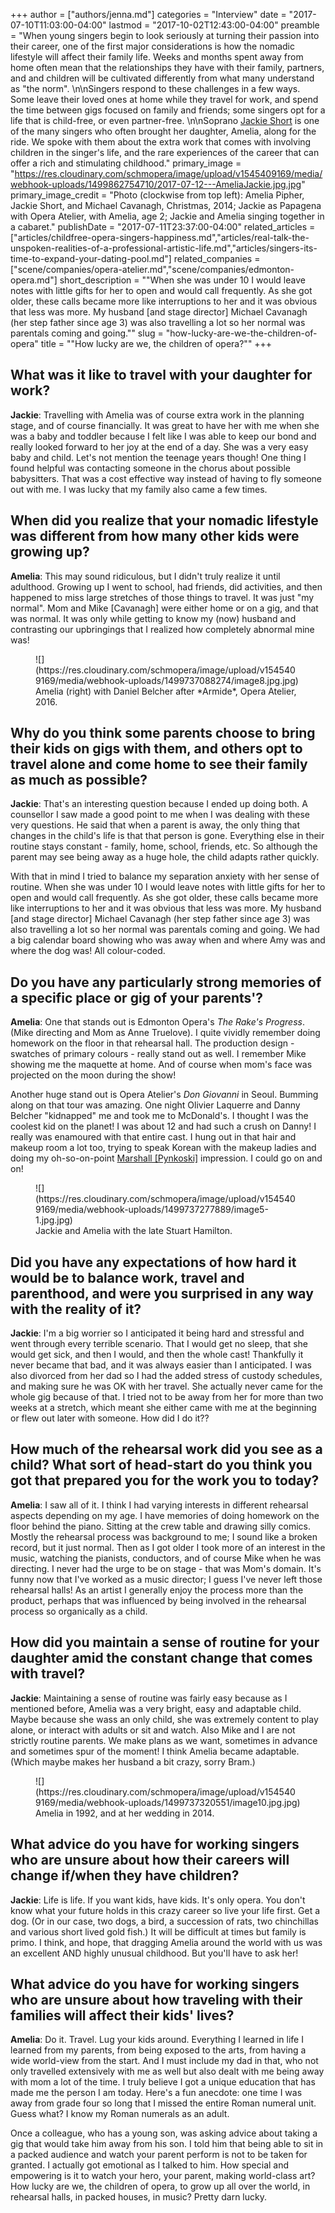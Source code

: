 +++
author = ["authors/jenna.md"]
categories = "Interview"
date = "2017-07-10T11:03:00-04:00"
lastmod = "2017-10-02T12:43:00-04:00"
preamble = "When young singers begin to look seriously at turning their passion into their career, one of the first major considerations is how the nomadic lifestyle will affect their family life. Weeks and months spent away from home often mean that the relationships they have with their family, partners, and and children will be cultivated differently from what many understand as \"the norm\". \n\nSingers respond to these challenges in a few ways. Some leave their loved ones at home while they travel for work, and spend the time between gigs focused on family and friends; some singers opt for a life that is child-free, or even partner-free. \n\nSoprano [Jackie Short](http://www.music.uwo.ca/faculty/bios/jackalyn-short.html) is one of the many singers who often brought her daughter, Amelia, along for the ride. We spoke with them about the extra work that comes with involving children in the singer's life, and the rare experiences of the career that can offer a rich and stimulating childhood."
primary_image = "https://res.cloudinary.com/schmopera/image/upload/v1545409169/media/webhook-uploads/1499862754710/2017-07-12---AmeliaJackie.jpg.jpg"
primary_image_credit = "Photo (clockwise from top left): Amelia Pipher, Jackie Short, and Michael Cavanagh, Christmas, 2014; Jackie as Papagena with Opera Atelier, with Amelia, age 2; Jackie and Amelia singing together in a cabaret."
publishDate = "2017-07-11T23:37:00-04:00"
related_articles = ["articles/childfree-opera-singers-happiness.md","articles/real-talk-the-unspoken-realities-of-a-professional-artistic-life.md","articles/singers-its-time-to-expand-your-dating-pool.md"]
related_companies = ["scene/companies/opera-atelier.md","scene/companies/edmonton-opera.md"]
short_description = "&quot;When she was under 10 I would leave notes with little gifts for her to open and would call frequently. As she got older, these calls became more like interruptions to her and it was obvious that less was more. My husband [and stage director] Michael Cavanagh (her step father since age 3) was also travelling a lot so her normal was parentals coming and going.&quot;"
slug = "how-lucky-are-we-the-children-of-opera"
title = "&quot;How lucky are we, the children of opera?&quot;"
+++

## What was it like to travel with your daughter for work?

**Jackie**: Travelling with Amelia was of course extra work in the planning stage, and of course financially.  It was great to have her with me when she was a baby and toddler because I felt like I was able to keep our bond and really looked forward to her joy at the end of a day. She was a very easy baby and child. Let's not mention the teenage years though! One thing I found helpful was contacting someone in the chorus about possible babysitters. That was a cost effective way instead of having to fly someone out with me. I was lucky that my family also came a few times.

## When did you realize that your nomadic lifestyle was different from how many other kids were growing up?

**Amelia**: This may sound ridiculous, but I didn't truly realize it until adulthood. Growing up I went to school, had friends, did activities, and then happened to miss large stretches of those things to travel. It was just "my normal". Mom and Mike [Cavanagh] were either home or on a gig, and that was normal. It was only while getting to know my (now) husband and contrasting our upbringings that I realized how completely abnormal mine was!

<figure data-type="image">
![](https://res.cloudinary.com/schmopera/image/upload/v1545409169/media/webhook-uploads/1499737088274/image8.jpg.jpg)
<figcaption>Amelia (right) with Daniel Belcher after *Armide*, Opera Atelier, 2016.</figcaption>
</figure>

## Why do you think some parents choose to bring their kids on gigs with them, and others opt to travel alone and come home to see their family as much as possible?

**Jackie**: That's an interesting question because I ended up doing both. A counsellor I saw made a good point to me when I was dealing with these very questions. He said that when a parent is away, the only thing that changes in the child's life is that that person is gone. Everything else in their routine stays constant - family, home, school, friends, etc. So although the parent may see being away as a huge hole, the child adapts rather quickly. 

With that in mind I tried to balance my separation anxiety with her sense of routine. When she was under 10 I would leave notes with little gifts for her to open and would call frequently. As she got older, these calls became more like interruptions to her and it was obvious that less was more. My husband [and stage director] Michael Cavanagh (her step father since age 3) was also travelling a lot so her normal was parentals coming and going. We had a big calendar board showing who was away when and where Amy was and where the dog was! All colour-coded.  

## Do you have any particularly strong memories of a specific place or gig of your parents'?

**Amelia**: One that stands out is Edmonton Opera's *The Rake's Progress*. (Mike directing and Mom as Anne Truelove).  I quite vividly remember doing homework on the floor in that rehearsal hall. The production design - swatches of primary colours - really stand out as well. I remember Mike showing me the maquette at home. And of course when mom's face was projected on the moon during the show! 

Another huge stand out is Opera Atelier's *Don Giovanni* in Seoul. Bumming along on that tour was amazing. One night Olivier Laquerre and Danny Belcher "kidnapped" me and took me to McDonald's. I thought I was the coolest kid on the planet! I was about 12 and had such a crush on Danny! I really was enamoured with that entire cast. I hung out in that hair and makeup room a lot too, trying to speak Korean with the makeup ladies and doing my oh-so-on-point [Marshall [Pynkoski]](https://operaatelier.com/about/creative-team/) impression. I could go on and on! 

<figure data-type="image">
![](https://res.cloudinary.com/schmopera/image/upload/v1545409169/media/webhook-uploads/1499737277889/image5-1.jpg.jpg)
<figcaption>Jackie and Amelia with the late Stuart Hamilton.</figcaption>
</figure>

## Did you have any expectations of how hard it would be to balance work, travel and parenthood, and were you surprised in any way with the reality of it? 

**Jackie**: I'm a big worrier so I anticipated it being hard and stressful and went through every terrible scenario. That I would get no sleep, that she would get sick, and then I would, and then the whole cast! Thankfully it never became that bad, and it was always easier than I anticipated.  I was also divorced from her dad so I had the added stress of custody schedules, and making sure he was OK with her travel. She actually never came for the whole gig because of that. I tried not to be away from her for more than two weeks at a stretch, which meant she either came with me at the beginning or flew out later with someone. How did I do it??

## How much of the rehearsal work did you see as a child? What sort of head-start do you think you got that prepared you for the work you to today? 

**Amelia**: I saw all of it. I think I had varying interests in different rehearsal aspects depending on my age. I have memories of doing homework on the floor behind the piano. Sitting at the crew table and drawing silly comics. Mostly the rehearsal process was background to me; I sound like a broken record, but it just normal. Then as I got older I took more of an interest in the music, watching the pianists, conductors, and of course Mike when he was directing. I never had the urge to be on stage - that was Mom's domain. It's funny now that I've worked as a music director; I guess I've never left those rehearsal halls! As an artist I generally enjoy the process more than the product, perhaps that was influenced by being involved in the rehearsal process so organically as a child. 

## How did you maintain a sense of routine for your daughter amid the constant change that comes with travel?

**Jackie**: Maintaining a sense of routine was fairly easy because as I mentioned before, Amelia was a very bright, easy and adaptable child. Maybe because she wass an only child, she was extremely content to play alone, or interact with adults or sit and watch. Also Mike and I are not strictly routine parents. We make plans as we want, sometimes in advance and sometimes spur of the moment! I think Amelia became adaptable. (Which maybe makes her husband a bit crazy, sorry Bram.) 

<figure data-type="image">
![](https://res.cloudinary.com/schmopera/image/upload/v1545409169/media/webhook-uploads/1499737320551/image10.jpg.jpg)
<figcaption>Amelia in 1992, and at her wedding in 2014.</figcaption>
</figure>

## What advice do you have for working singers who are unsure about how their careers will change if/when they have children?

**Jackie**: Life is life. If you want kids, have kids. It's only opera. You don't know what your future holds in this crazy career so live your life first. Get a dog. (Or in our case, two dogs, a bird, a succession of rats, two chinchillas and various short lived gold fish.) It will be difficult at times but family is primo. I think, and hope, that dragging Amelia around the world with us was an excellent AND highly unusual childhood. But you'll have to ask her!

## What advice do you have for working singers who are unsure about how traveling with their families will affect their kids' lives?

**Amelia**: Do it. Travel. Lug your kids around. Everything I learned in life I learned from my parents, from being exposed to the arts, from having a wide world-view from the start. And I must include my dad in that, who not only travelled extensively with me as well but also dealt with me being away with mom a lot of the time. I truly believe I got a unique education that has made me the person I am today.  Here's a fun anecdote: one time I was away from grade four so long that I missed the entire Roman numeral unit. Guess what? I know my Roman numerals as an adult. 

Once a colleague, who has a young son, was asking advice about taking a gig that would take him away from his son. I told him that being able to sit in a packed audience and watch your parent perform is not to be taken for granted. I actually got emotional as I talked to him. How special and empowering is it to watch your hero, your parent, making world-class art? How lucky are we, the children of opera, to grow up all over the world, in rehearsal halls, in packed houses, in music? Pretty darn lucky.
